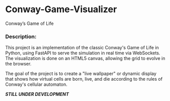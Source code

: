 # Conway-Game-Visualizer
Conway’s Game of Life

### Description:
This project is an implementation of the classic Conway's Game of Life in Python, 
using FastAPI to serve the simulation in real time via WebSockets. 
The visualization is done on an HTML5 canvas, allowing the grid to evolve in the browser.

The goal of the project is to create a "live wallpaper" or dynamic display that shows how 
virtual cells are born, live, and die according to the rules of Conway's cellular automaton.


_**STILL UNDER DEVELOPMENT**_